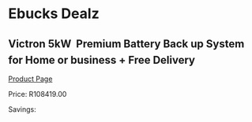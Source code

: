 
# Ebucks Dealz
## Victron 5kW  Premium Battery Back up System for Home or business + Free Delivery
[Product Page](https://www.ebucks.com/web/shop/productSelected.do?prodId=1231053189&catId=854105660)

Price: R108419.00

Savings: 


	